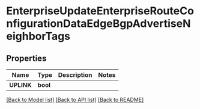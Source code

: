 # EnterpriseUpdateEnterpriseRouteConfigurationDataEdgeBgpAdvertiseNeighborTags

## Properties

Name | Type | Description | Notes
------------ | ------------- | ------------- | -------------
**UPLINK** | **bool** |  | 

[[Back to Model list]](../README.md#documentation-for-models) [[Back to API list]](../README.md#documentation-for-api-endpoints) [[Back to README]](../README.md)


